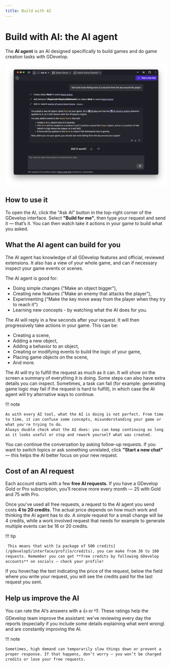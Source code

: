 ```yaml
---
title: Build with AI
---
```

# Build with AI: the AI agent

The **AI agent** is an AI designed specifically to build games and do game creation tasks with GDevelop.

![A conversation with the AI agent building a feature in a game](./ai-agent-conversation.png)

## How to use it

To open the AI, click the "Ask AI" button in the top-right corner of the GDevelop interface. Select **"Build for me"**, then type your request and send it — that’s it. You can then watch take it actions in your game to build what you asked.

## What the AI agent can build for you

The AI agent has knowledge of all GDevelop features and official, reviewed extensions. It also has a view of your whole game, and can if necessary inspect your game events or scenes.

The AI agent is good for:

- Doing simple changes ("Make an object bigger"),
- Creating new features ("Make an enemy that attacks the player"),
- Experimenting ("Make the key move away from the player when they try to reach it")
- Learning new concepts - by watching what the AI does for you.

The AI will reply in a few seconds after your request. It will then progressively take actions in your game. This can be:

- Creating a scene,
- Adding a new object,
- Adding a behavior to an object,
- Creating or modifying events to build the logic of your game,
- Placing game objects on the scene,
- And more.

The AI will try to fulfill the request as much as it can. It will show on the screen a summary of everything it is doing. Some steps can also have extra details you can inspect. Sometimes, a task can fail (for example: generating game logic may fail if the request is hard to fulfill), in which case the AI agent will try alternative ways to continue.

!!! note

    As with every AI tool, what the AI is doing is not perfect. From time to time, it can confuse some concepts, misunderstanding your game or what you're trying to do.
    Always double check what the AI does: you can keep continuing as long as it looks useful or stop and rework yourself what was created.


You can continue the conversation by asking follow-up requests. If you want to switch topics or ask something unrelated, click **"Start a new chat"** — this helps the AI better focus on your new request.

## Cost of an AI request

Each account starts with a few **free AI requests**. If you have a GDevelop Gold or Pro subscription, you’ll receive more every month — 25 with Gold and 75 with Pro.

Once you've used all free requests, a request to the AI agent you send costs **4 to 20 credits**. The actual price depends on how much work and thinking the AI agent has to do. A simple request for a small change will be 4 credits, while a work involved request that needs for example to generate multiple events can be 16 or 20 credits.

!!! tip

     This means that with [a package of 500 credits](/gdevelop5/interface/profile/credits), you can make from 30 to 100 requests. Remember you can get **free credits by following GDevelop accounts** on socials — check your profile!

If you hover/tap the text indicating the price of the request, below the field where you write your request, you will see the credits paid for the last request you sent.

## Help us improve the AI

You can rate the AI’s answers with a 👍 or 👎. These ratings help the GDevelop team improve the assistant: we've reviewing every day the reports (especially if you include some details explaining what went wrong) and are constantly improving the AI.

!!! note

    Sometimes, high demand can temporarily slow things down or prevent a proper response. If that happens, don’t worry — you won’t be charged credits or lose your free requests.
